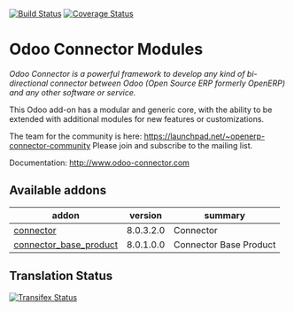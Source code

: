 [![Build Status](https://travis-ci.org/OCA/connector.svg?branch=8.0)](https://travis-ci.org/OCA/connector)
[![Coverage Status](https://coveralls.io/repos/OCA/connector/badge.png?branch=8.0)](https://coveralls.io/r/OCA/connector?branch=8.0)


Odoo Connector Modules
======================

*Odoo Connector is a powerful framework to develop any kind of bi-directional connector between Odoo (Open Source ERP formerly OpenERP) and any other software or service.*

This Odoo add-on has a modular and generic core, with the ability to be extended with additional modules for new features or customizations.

The team for the community is here: https://launchpad.net/~openerp-connector-community
Please join and subscribe to the mailing list.

Documentation:
http://www.odoo-connector.com

[//]: # (addons)
Available addons
----------------
addon | version | summary
--- | --- | ---
[connector](connector/) | 8.0.3.2.0 | Connector
[connector_base_product](connector_base_product/) | 8.0.1.0.0 | Connector Base Product

[//]: # (end addons)

Translation Status
------------------
[![Transifex Status](https://www.transifex.com/projects/p/OCA-connector-8-0/chart/image_png)](https://www.transifex.com/projects/p/OCA-connector-8-0)
